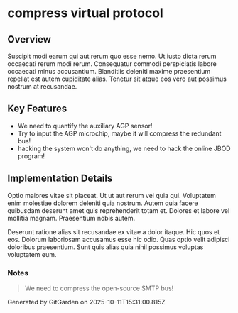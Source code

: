 # compress virtual protocol

## Overview
Suscipit modi earum qui aut rerum quo esse nemo. Ut iusto dicta rerum occaecati rerum modi rerum. Consequatur commodi perspiciatis labore occaecati minus accusantium. Blanditiis deleniti maxime praesentium repellat est autem cupiditate alias. Tenetur sit atque eos vero aut possimus nostrum at recusandae.

## Key Features
- We need to quantify the auxiliary AGP sensor!
- Try to input the AGP microchip, maybe it will compress the redundant bus!
- hacking the system won't do anything, we need to hack the online JBOD program!

## Implementation Details
Optio maiores vitae sit placeat. Ut ut aut rerum vel quia qui. Voluptatem enim molestiae dolorem deleniti quia nostrum. Autem quia facere quibusdam deserunt amet quis reprehenderit totam et. Dolores et labore vel mollitia magnam. Praesentium nobis autem.
 Deserunt ratione alias sit recusandae ex vitae a dolor itaque. Hic quos et eos. Dolorum laboriosam accusamus esse hic odio. Quas optio velit adipisci doloribus praesentium. Sunt quis alias quia nihil possimus voluptas voluptatem eum.

### Notes
> We need to compress the open-source SMTP bus!

Generated by GitGarden on 2025-10-11T15:31:00.815Z